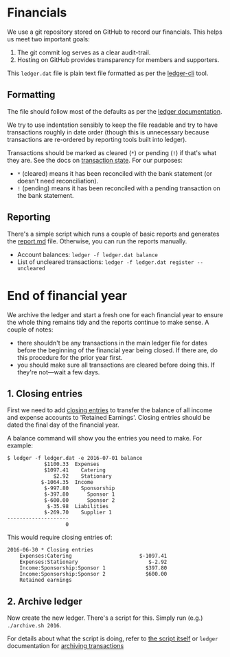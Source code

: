 Financials
==========

We use a git repository stored on GitHub to record our financials. This helps us meet two important goals:

1.	The git commit log serves as a clear audit-trail.
2.	Hosting on GitHub provides transparency for members and supporters.

This `ledger.dat` file is plain text file formatted as per the [ledger-cli](http://ledger-cli.org/) tool.

Formatting
----------

The file should follow most of the defaults as per the [ledger documentation](http://ledger-cli.org/3.0/doc/ledger3.html).

We try to use indentation sensibly to keep the file readable and try to have transactions roughly in date order (though this is unnecessary because transactions are re-ordered by reporting tools built into ledger).

Transactions should be marked as cleared (`*`) or pending (`!`) if that's what they are. See the docs on [transaction state](http://ledger-cli.org/3.0/doc/ledger3.html#Transaction-state). For our purposes:
- `*` (cleared) means it has been reconciled with the bank statement (or doesn't need reconciliation).
- `!` (pending) means it has been reconciled with a pending transaction on the bank statement.

Reporting
---------

There's a simple script which runs a couple of basic reports and generates the [report.md](https://github.com/quantsquills/governance/tree/master/financials/report.md) file. Otherwise, you can run the reports manually.

-	Account balances: `ledger -f ledger.dat balance`
-	List of uncleared transactions: `ledger -f ledger.dat register --uncleared`

# End of financial year

We archive the ledger and start a fresh one for each financial year to ensure the whole thing remains tidy and the reports continue to make sense. A couple of notes:

- there shouldn't be any transactions in the main ledger file for dates before the beginning of the financial year being closed. If there are, do this procedure for the prior year first.
- you should make sure all transactions are cleared before doing this. If they're not—wait a few days.

## 1. Closing entries

First we need to add [closing entries](https://accountingexplained.com/financial/cycle/closing-entries) to transfer the balance of all income and expense accounts to 'Retained Earnings'. Closing entries should be dated the final day of the financial year.

A balance command will show you the entries you need to make. For example:

```
$ ledger -f ledger.dat -e 2016-07-01 balance
            $1100.33  Expenses
            $1097.41    Catering
               $2.92    Stationary
           $-1064.35  Income
            $-997.80    Sponsorship
            $-397.80      Sponsor 1
            $-600.00      Sponsor 2
             $-35.98  Liabilities
            $-269.70    Supplier 1
--------------------
                   0
```

This would require closing entries of:

```
2016-06-30 * Closing entries
    Expenses:Catering                      $-1097.41
    Expenses:Stationary                       $-2.92
    Income:Sponsorship:Sponsor 1             $397.80
    Income:Sponsorship:Sponsor 2             $600.00
    Retained earnings
```

## 2. Archive ledger

Now create the new ledger. There's a script for this. Simply run (e.g.) `./archive.sh 2016`.

For details about what the script is doing, refer to [the script itself](/quantsquills/governance/tree/master/financials/archive.sh) or `ledger` documentation for [archiving transactions](http://ledger-cli.org/3.0/doc/ledger3.html#Archiving-Previous-Years)

